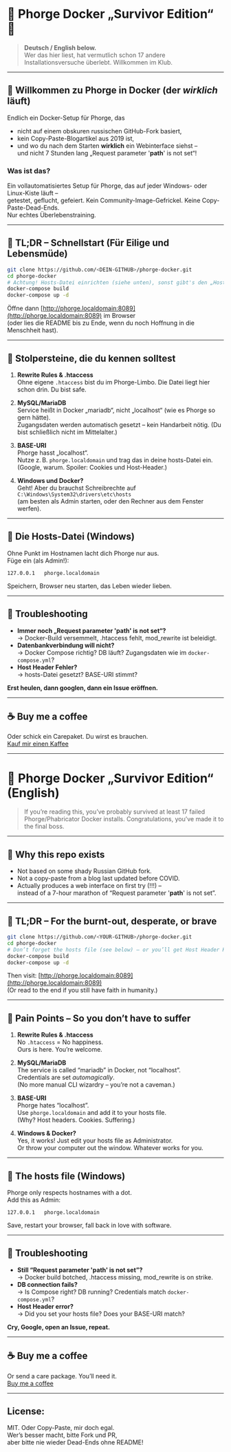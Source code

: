 
# 🐘 Phorge Docker „Survivor Edition“ 🚢

> **Deutsch / English below.**  
> Wer das hier liest, hat vermutlich schon 17 andere Installationsversuche überlebt. Willkommen im Klub.

---

## 🚀 Willkommen zu Phorge in Docker (der *wirklich* läuft)

Endlich ein Docker-Setup für Phorge, das  
- nicht auf einem obskuren russischen GitHub-Fork basiert,
- kein Copy-Paste-Blogartikel aus 2019 ist,
- und wo du nach dem Starten **wirklich** ein Webinterface siehst –  
  und nicht 7 Stunden lang „Request parameter '__path__' is not set“!

### Was ist das?

Ein vollautomatisiertes Setup für Phorge, das auf jeder Windows- oder Linux-Kiste läuft –  
getestet, geflucht, gefeiert. Kein Community-Image-Gefrickel. Keine Copy-Paste-Dead-Ends.  
Nur echtes Überlebenstraining.

---

## 📝 TL;DR – Schnellstart (Für Eilige und Lebensmüde)

```bash
git clone https://github.com/<DEIN-GITHUB>/phorge-docker.git
cd phorge-docker
# Achtung! Hosts-Datei einrichten (siehe unten), sonst gibt's den „Host Header“-Horror
docker-compose build
docker-compose up -d
```

Öffne dann [http://phorge.localdomain:8089](http://phorge.localdomain:8089) im Browser  
(oder lies die README bis zu Ende, wenn du noch Hoffnung in die Menschheit hast).

---

## 🤬 Stolpersteine, die du kennen solltest

1. **Rewrite Rules & .htaccess**  
   Ohne eigene `.htaccess` bist du im Phorge-Limbo. Die Datei liegt hier schon drin. Du bist safe.

2. **MySQL/MariaDB**  
   Service heißt in Docker „mariadb“, nicht „localhost“ (wie es Phorge so gern hätte).  
   Zugangsdaten werden automatisch gesetzt – kein Handarbeit nötig. (Du bist schließlich nicht im Mittelalter.)

3. **BASE-URI**  
   Phorge hasst „localhost“.  
   Nutze z. B. `phorge.localdomain` und trag das in deine hosts-Datei ein.  
   (Google, warum. Spoiler: Cookies und Host-Header.)

4. **Windows und Docker?**  
   Geht! Aber du brauchst Schreibrechte auf `C:\Windows\System32\drivers\etc\hosts`  
   (am besten als Admin starten, oder den Rechner aus dem Fenster werfen).

---

## 🤡 Die Hosts-Datei (Windows)

Ohne Punkt im Hostnamen lacht dich Phorge nur aus.  
Füge ein (als Admin!):

```
127.0.0.1   phorge.localdomain
```

Speichern, Browser neu starten, das Leben wieder lieben.

---

## 🙈 Troubleshooting

- **Immer noch „Request parameter '__path__' is not set“?**  
  → Docker-Build versemmelt, .htaccess fehlt, mod_rewrite ist beleidigt.
- **Datenbankverbindung will nicht?**  
  → Docker Compose richtig? DB läuft? Zugangsdaten wie im `docker-compose.yml`?
- **Host Header Fehler?**  
  → hosts-Datei gesetzt? BASE-URI stimmt?

**Erst heulen, dann googlen, dann ein Issue eröffnen.**

---

## ☕ Buy me a coffee
Oder schick ein Carepaket. Du wirst es brauchen.  
[Kauf mir einen Kaffee](https://buymeacoffee.com/mukeber)

---

# 🦄 Phorge Docker „Survivor Edition“ (English)

> If you’re reading this, you’ve probably survived at least 17 failed Phorge/Phabricator Docker installs. Congratulations, you’ve made it to the final boss.

---

## 🚀 Why this repo exists

- Not based on some shady Russian GitHub fork.
- Not a copy-paste from a blog last updated before COVID.
- Actually produces a web interface on first try (!!!) –  
  instead of a 7-hour marathon of “Request parameter '__path__' is not set”.

---

## 📝 TL;DR – For the burnt-out, desperate, or brave

```bash
git clone https://github.com/<YOUR-GITHUB>/phorge-docker.git
cd phorge-docker
# Don’t forget the hosts file (see below) – or you’ll get Host Header Hell
docker-compose build
docker-compose up -d
```

Then visit: [http://phorge.localdomain:8089](http://phorge.localdomain:8089)  
(Or read to the end if you still have faith in humanity.)

---

## 🤬 Pain Points – So you don’t have to suffer

1. **Rewrite Rules & .htaccess**  
   No `.htaccess` = No happiness.  
   Ours is here. You’re welcome.

2. **MySQL/MariaDB**  
   The service is called “mariadb” in Docker, not “localhost”.  
   Credentials are set _automagically_.  
   (No more manual CLI wizardry – you’re not a caveman.)

3. **BASE-URI**  
   Phorge hates “localhost”.  
   Use `phorge.localdomain` and add it to your hosts file.  
   (Why? Host headers. Cookies. Suffering.)

4. **Windows & Docker?**  
   Yes, it works! Just edit your hosts file as Administrator.  
   Or throw your computer out the window. Whatever works for you.

---

## 🤡 The hosts file (Windows)

Phorge only respects hostnames with a dot.  
Add this as Admin:

```
127.0.0.1   phorge.localdomain
```

Save, restart your browser, fall back in love with software.

---

## 🙈 Troubleshooting

- **Still “Request parameter '__path__' is not set”?**  
  → Docker build botched, .htaccess missing, mod_rewrite is on strike.
- **DB connection fails?**  
  → Is Compose right? DB running? Credentials match `docker-compose.yml`?
- **Host Header error?**  
  → Did you set your hosts file? Does your BASE-URI match?

**Cry, Google, open an Issue, repeat.**

---

## ☕ Buy me a coffee
Or send a care package. You’ll need it.  
[Buy me a coffee](https://buymeacoffee.com/mukeber)

---

## **License:**  
MIT. Oder Copy-Paste, mir doch egal.  
Wer’s besser macht, bitte Fork und PR,  
aber bitte nie wieder Dead-Ends ohne README!

